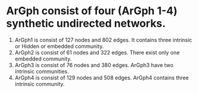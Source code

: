 # ArGph consist of four (ArGph 1-4) synthetic undirected networks.
1. ArGph1 is consist of 127 nodes and 802 edges. It contains three intrinsic or Hidden or embedded community.
2. ArGph2 is consist of 61 nodes and 322 edges. There exist only one embedded community.
3. ArGph3 is consist of 76 nodes and 380 edges. ArGph3 have two intrinsic communities.
4. ArGph4 is consist of 129 nodes and 508 edges. ArGph4 contains three intrinsic community.

